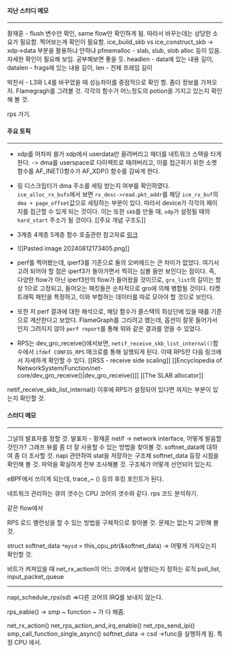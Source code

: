 #### 지난 스터디 메모
---
황재훈 - flush 변수만 확인, same flow만 확인하게 됨. 따라서 바꾸는데는 상당한 소요가 필요함. 찍어보는게 확인이 필요함.
ice_build_skb vs ice_construct_skb -> xdp->data 부분을 활용하냐 안하냐
pfmemalloc - slab, slub, slob alloc 등이 있음. 자세한 확인이 필요해 보임. 공부해보면 좋을 듯.
headlen - data에 있는 내용 길이, datalen - frags에 있는 내용 길이, len - 전체 프레임 길이

박찬서 - L3와 L4를 바꾸었을 때 성능차이를 중점적으로 확인 함.
좀더 정보를 가져오자.
Flamegragh를 그려볼 것. 각각의 함수가 어느정도의 potion을 가지고 있는지 확인해 볼 것.

rps 가기.

#### 주요 토픽
----
- xdp를 어차피 쓸거 xdp에서 userdata만 올려버리고 헤더를 네트워크 스택을 타게 한다. -> dma를 userspace로 다이렉트로 때려버리고, 이를 접근하기 위한 소켓 함수를 AF_INET()함수가 AF_XDP() 함수를 감싸게 한다.

- 링 디스크립터가 dma 주소를 세팅 받는지 여부를 확인하였다. `ice_alloc_rx_bufs`에서 보면 `rx_desc->read.pkt_addr`를 해당 `ice_rx_buf`의 `dma + page_offset`값으로 세팅하는 부분이 있다. 따라서 device가 각각의 페이지를 접근할 수 있게 되는 것이다. 이는 또한 `skb`를 만들 때, `xdp`가 설정될 때의 `hard_start` 주소가 될 것이다.
  [[주요 개념 구조도]]
  
-  3계층 4계층 5계층 함수 호출관련 참고자료 [링크](https://os.korea.ac.kr/wp-content/uploads/2020/12/10_IP-Implementations.pdf)

- ![[Pasted image 20240812173405.png]]
- perf를 찍어봤는데, iperf3를 기준으로 둘의 오버헤드는 큰 차이가 없었다.
  여기서 고려 되어야 할 점은 iperf3가 돌아가면서 찍히는 심볼 들만 보인다는 점이다. 즉, 다양한 flow가 아닌 iperf3만의 flow가 들어왔을 것이므로, `gro_list`의 길이는 항상 1으로 고정되고, 들어오는 패킷들은 순차적으로 gro에 의해 병합될 것이다. 타켓 트래픽 패턴을 특정하고, 이와 부합하는 데이터를 따로 모아야 할 것으로 보인다.

- 또한 저 perf 결과에 대한 해석으로, 해당 함수가 콜스택의 최상단에 있을 때를 기준으로 계산한다고 보았다. FlameGraph를 그리려고 했는데, 옵션이 잘못 들어가서 인지 그려지지 않아 `perf report`를 통해 위와 같은 결과를 얻을 수 있었다.


- RPS는 dev_gro_receive()에서보면, `netif_receive_skb_list_internal()`함수에서 `ifdef CONFIG_RPS` 매크로를 통해 실행되게 된다. 이때 RPS란 다음 링크에서 자세하게 확인할 수 있다. 
	[[RSS - receive side scaling]]
[[Encyclopedia of NetworkSystem/Function/net-core/dev_gro_receive()|dev_gro_receive()]]
[[The SLAB allocator]]

netif_receive_skb_list_internal() 이후에 RPS가 설정되어 있다면 꺼지는 부분이 있는지 확인할 것.

#### 스터디 메모
---
그날의 발표자를 정할 것.
발표자 - 황재훈
netif -> network interface, 어떻게 발음할 것인가?
그래프 뷰를 좀 더 잘 사용할 수 있는 방법을 찾아볼 것.
softnet_data에 대하여 좀 더 조사할 것. napi 관련하여 stat을 저장하는 구조체
softnet_data 등장 시점을 확인해 볼 것. 파악을 확실하게 전부 조사해볼 것.
구조체가 어떻게 선언되어 있는지.

eBPF에서 쓰이게 되는데, trace_~ () 등의 후킹 포인트가 된다.

네트워크 관리하는 큐의 갯수는 CPU 코어의 갯수와 같다.
rps 코드 분석하기.

같은 flow에서 

RPS 로드 밸런싱을 할 수 있는 방법을 구체적으로 찾아볼 것.
문제는 없는지 고민해 볼것.

struct softnet_data `*mysd` = this_cpu_ptr(&softnet_data) -> 어떻게 가져오는지 확인할 것.

비트가 켜져있을 때 net_rx_action이 어느 코어에서 실행되는지 정하는 로직
poll_list, input_packet_queue

---

napi_schedule_rps(sd) =>다른 코어의 IRQ를 보내지 않는다.

rps_eable()
-> smp ~ function ~ 가 다 해줌.


net_rx_action()
net_rps_action_and_irq_enable()
net_rps_send_ipi()
smp_call_function_single_async()
softnet_data -> csd ->func을 실행하게 됨. 특정 CPU 에서.

